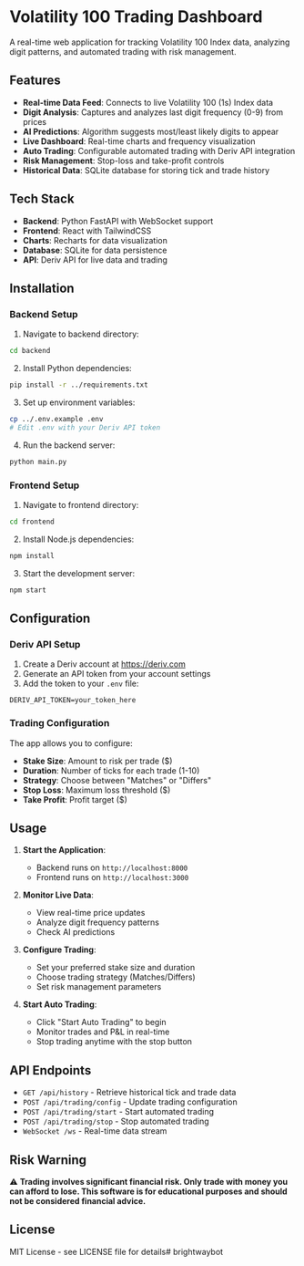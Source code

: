 # Volatility 100 Trading Dashboard

A real-time web application for tracking Volatility 100 Index data, analyzing digit patterns, and automated trading with risk management.

## Features

- **Real-time Data Feed**: Connects to live Volatility 100 (1s) Index data
- **Digit Analysis**: Captures and analyzes last digit frequency (0-9) from prices
- **AI Predictions**: Algorithm suggests most/least likely digits to appear
- **Live Dashboard**: Real-time charts and frequency visualization
- **Auto Trading**: Configurable automated trading with Deriv API integration
- **Risk Management**: Stop-loss and take-profit controls
- **Historical Data**: SQLite database for storing tick and trade history

## Tech Stack

- **Backend**: Python FastAPI with WebSocket support
- **Frontend**: React with TailwindCSS
- **Charts**: Recharts for data visualization
- **Database**: SQLite for data persistence
- **API**: Deriv API for live data and trading

## Installation

### Backend Setup

1. Navigate to backend directory:
```bash
cd backend
```

2. Install Python dependencies:
```bash
pip install -r ../requirements.txt
```

3. Set up environment variables:
```bash
cp ../.env.example .env
# Edit .env with your Deriv API token
```

4. Run the backend server:
```bash
python main.py
```

### Frontend Setup

1. Navigate to frontend directory:
```bash
cd frontend
```

2. Install Node.js dependencies:
```bash
npm install
```

3. Start the development server:
```bash
npm start
```

## Configuration

### Deriv API Setup

1. Create a Deriv account at https://deriv.com
2. Generate an API token from your account settings
3. Add the token to your `.env` file:
```
DERIV_API_TOKEN=your_token_here
```

### Trading Configuration

The app allows you to configure:
- **Stake Size**: Amount to risk per trade ($)
- **Duration**: Number of ticks for each trade (1-10)
- **Strategy**: Choose between "Matches" or "Differs"
- **Stop Loss**: Maximum loss threshold ($)
- **Take Profit**: Profit target ($)

## Usage

1. **Start the Application**:
   - Backend runs on `http://localhost:8000`
   - Frontend runs on `http://localhost:3000`

2. **Monitor Live Data**:
   - View real-time price updates
   - Analyze digit frequency patterns
   - Check AI predictions

3. **Configure Trading**:
   - Set your preferred stake size and duration
   - Choose trading strategy (Matches/Differs)
   - Set risk management parameters

4. **Start Auto Trading**:
   - Click "Start Auto Trading" to begin
   - Monitor trades and P&L in real-time
   - Stop trading anytime with the stop button

## API Endpoints

- `GET /api/history` - Retrieve historical tick and trade data
- `POST /api/trading/config` - Update trading configuration
- `POST /api/trading/start` - Start automated trading
- `POST /api/trading/stop` - Stop automated trading
- `WebSocket /ws` - Real-time data stream

## Risk Warning

⚠️ **Trading involves significant financial risk. Only trade with money you can afford to lose. This software is for educational purposes and should not be considered financial advice.**

## License

MIT License - see LICENSE file for details# brightwaybot
